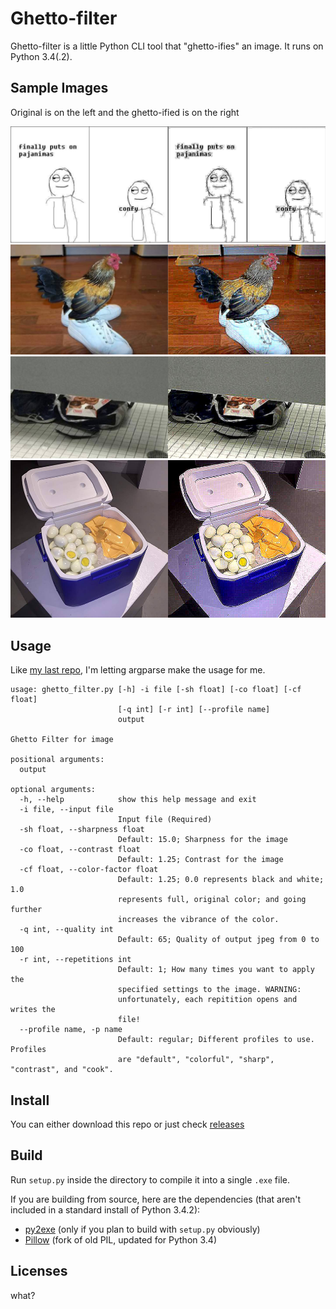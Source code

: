 # Ghetto-filter

Ghetto-filter is a little Python CLI tool that "ghetto-ifies" an image.
It runs on Python 3.4(.2).


## Sample Images

Original is on the left and the ghetto-ified is on the right

![1st Image](samples/1.png)
![2nd Image](samples/2.png)
![3rd Image](samples/3.png)
![4th Image](samples/4.png)

## Usage
Like [my last repo](https://github.com/Chaquator/turbo-meme-generator), I'm letting argparse make the usage for me.
```
usage: ghetto_filter.py [-h] -i file [-sh float] [-co float] [-cf float]
                        [-q int] [-r int] [--profile name]
                        output

Ghetto Filter for image

positional arguments:
  output

optional arguments:
  -h, --help            show this help message and exit
  -i file, --input file
                        Input file (Required)
  -sh float, --sharpness float
                        Default: 15.0; Sharpness for the image
  -co float, --contrast float
                        Default: 1.25; Contrast for the image
  -cf float, --color-factor float
                        Default: 1.25; 0.0 represents black and white; 1.0
                        represents full, original color; and going further
                        increases the vibrance of the color.
  -q int, --quality int
                        Default: 65; Quality of output jpeg from 0 to 100
  -r int, --repetitions int
                        Default: 1; How many times you want to apply the
                        specified settings to the image. WARNING:
                        unfortunately, each repitition opens and writes the
                        file!
  --profile name, -p name
                        Default: regular; Different profiles to use. Profiles
                        are "default", "colorful", "sharp", "contrast", and "cook".
```

## Install
You can either download this repo or just check [releases](https://github.com/Chaquator/ghetto-filter/releases)
						
## Build
Run `setup.py` inside the directory to compile it into a single `.exe` file. 

If you are building from source, here are the dependencies (that aren't included in a standard install of Python 3.4.2):
- [py2exe](http://www.py2exe.org/) (only if you plan to build with `setup.py` obviously)
- [Pillow](https://python-pillow.github.io/) (fork of old PIL, updated for Python 3.4)

## Licenses
what?